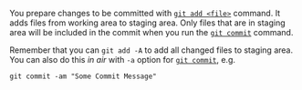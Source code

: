 You prepare changes to be committed with [`git add <file>`](https://git-scm.com/docs/git-add) command. 
It adds files from working area to staging area. 
Only files that are in staging area will be included in the commit when you run the [`git commit`](https://git-scm.com/docs/git-commit) command.

Remember that you can `git add -A` to add all changed files to staging area. You can also do this *in air* with `-a` option for
[`git commit`](https://git-scm.com/docs/git-commit), e.g. 

    git commit -am "Some Commit Message"
